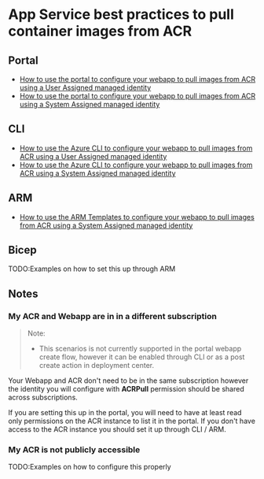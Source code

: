 # App Service best practices to pull container images from ACR

## Portal

- [How to use the portal to configure your webapp to pull images from ACR using a User Assigned managed identity](portal_user-assigned_managed_identity.md)
- [How to use the portal to configure your webapp to pull images from ACR using a System  Assigned managed identity](portal_system-assigned_managed_identity.md)

## CLI

- [How to use the Azure CLI to configure your webapp to pull images from ACR using a User Assigned managed identity](cli_user-assigned_managed_identities.md)
- [How to use the Azure CLI to configure your webapp to pull images from ACR using a System Assigned managed identity](cli_system-assigned_managed_identities.md)

## ARM

- [How to use the ARM Templates to configure your webapp to pull images from ACR using a System Assigned managed identity](arm_system-assigned_managed_identity.md)


## Bicep

TODO:Examples on how to set this up through ARM

## Notes

### My ACR and Webapp are in in a different subscription 

> Note:
>  - This scenarios is not currently supported in the portal webapp create flow, however it can be enabled through CLI or as a post create action in deployment center.
> 

Your Webapp and ACR don't need to be in the same subscription however the identity you will configure with **ACRPull** permission should be shared across subscriptions.

If you are setting this up in the portal, you will need to have at least read only permissions on the ACR instance to list it in the portal. If you don't have access to the ACR instance you should set it up through CLI / ARM.

### My ACR is not publicly accessible

TODO:Examples on how to configure this properly